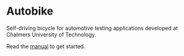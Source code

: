 # Autobike

Self-driving bicycle for automotive testing applications developed at Chalmers University of Technology.

Read the [manual](./docs/manual.md) to get started.
